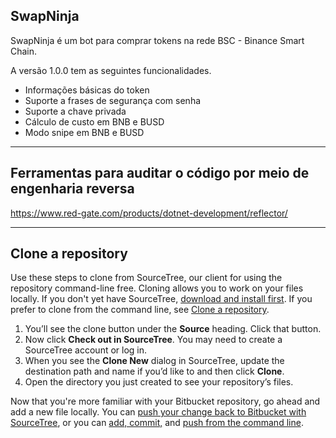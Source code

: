 
## SwapNinja

SwapNinja é um bot para comprar tokens na rede BSC - Binance Smart Chain.

A versão 1.0.0 tem  as seguintes funcionalidades.

* Informações básicas do token
* Suporte a frases de segurança com senha
* Suporte a chave privada
* Cálculo de custo em BNB e BUSD
* Modo snipe em BNB e BUSD
---

## Ferramentas para auditar o código por meio de engenharia reversa

https://www.red-gate.com/products/dotnet-development/reflector/

---

## Clone a repository

Use these steps to clone from SourceTree, our client for using the repository command-line free. Cloning allows you to work on your files locally. If you don't yet have SourceTree, [download and install first](https://www.sourcetreeapp.com/). If you prefer to clone from the command line, see [Clone a repository](https://confluence.atlassian.com/x/4whODQ).

1. You’ll see the clone button under the **Source** heading. Click that button.
2. Now click **Check out in SourceTree**. You may need to create a SourceTree account or log in.
3. When you see the **Clone New** dialog in SourceTree, update the destination path and name if you’d like to and then click **Clone**.
4. Open the directory you just created to see your repository’s files.

Now that you're more familiar with your Bitbucket repository, go ahead and add a new file locally. You can [push your change back to Bitbucket with SourceTree](https://confluence.atlassian.com/x/iqyBMg), or you can [add, commit,](https://confluence.atlassian.com/x/8QhODQ) and [push from the command line](https://confluence.atlassian.com/x/NQ0zDQ).